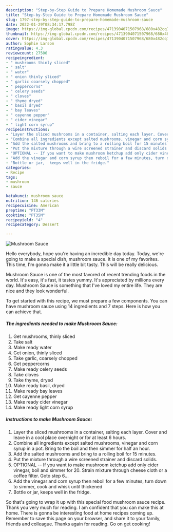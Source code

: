 ```yaml
---
description: "Step-by-Step Guide to Prepare Homemade Mushroom Sauce"
title: "Step-by-Step Guide to Prepare Homemade Mushroom Sauce"
slug: 1797-step-by-step-guide-to-prepare-homemade-mushroom-sauce
date: 2022-01-29T08:34:17.798Z
image: https://img-global.cpcdn.com/recipes/4713904071507968/680x482cq70/mushroom-sauce-recipe-main-photo.jpg
thumbnail: https://img-global.cpcdn.com/recipes/4713904071507968/680x482cq70/mushroom-sauce-recipe-main-photo.jpg
cover: https://img-global.cpcdn.com/recipes/4713904071507968/680x482cq70/mushroom-sauce-recipe-main-photo.jpg
author: Sophie Larson
ratingvalue: 4.3
reviewcount: 27506
recipeingredient:
- " mushrooms thinly sliced"
- " salt"
- " water"
- " onion thinly sliced"
- " garlic coarsely chopped"
- " peppercorns"
- " celery seeds"
- " cloves"
- " thyme dryed"
- " basil dryed"
- " bay leaves"
- " cayenne pepper"
- " cider vinegar"
- " light corn syrup"
recipeinstructions:
- "Layer the sliced mushrooms in a container, salting each layer. Cover and leave in a cool place overnight or for at least 6 hours."
- "Combine all ingredients except salted mushrooms, vinegar and corn syrup in a pot.  Bring to the boil and then simmer for half an hour."
- "Add the salted mushrooms and bring to a rolling boil for 15 minutes."
- "Put the mixture through a wire screened strainer and discard solids."
- "OPTIONAL -- If you want to make mushroom ketchup add only cider vinegar, boil and simmer for 20. Strain mixture through cheese cloth or a coffee filter. Goto step 6..."
- "Add the vinegar and corn syrup then reboil for a few minutes, turn down to simmer, cook and whisk until thickened"
- "Bottle or jar,  keeps well in the fridge."
categories:
- Recipe
tags:
- mushroom
- sauce

katakunci: mushroom sauce 
nutrition: 146 calories
recipecuisine: American
preptime: "PT33M"
cooktime: "PT35M"
recipeyield: "4"
recipecategory: Dessert

---
```



![Mushroom Sauce](https://img-global.cpcdn.com/recipes/4713904071507968/680x482cq70/mushroom-sauce-recipe-main-photo.jpg)

Hello everybody, hope you're having an incredible day today. Today, we're going to make a special dish, mushroom sauce. It is one of my favorites. This time, I'm gonna make it a little bit tasty. This will be really delicious.



Mushroom Sauce is one of the most favored of recent trending foods in the world. It's easy, it's fast, it tastes yummy. It's appreciated by millions every day. Mushroom Sauce is something that I've loved my entire life. They are nice and they look wonderful.


To get started with this recipe, we must prepare a few components. You can have mushroom sauce using 14 ingredients and 7 steps. Here is how you can achieve that.

<!--inarticleads1-->

##### The ingredients needed to make Mushroom Sauce:

1. Get  mushrooms, thinly sliced
1. Take  salt
1. Make ready  water
1. Get  onion, thinly sliced
1. Take  garlic, coarsely chopped
1. Get  peppercorns
1. Make ready  celery seeds
1. Take  cloves
1. Take  thyme, dryed
1. Make ready  basil, dryed
1. Make ready  bay leaves
1. Get  cayenne pepper
1. Make ready  cider vinegar
1. Make ready  light corn syrup




<!--inarticleads2-->

##### Instructions to make Mushroom Sauce:

1. Layer the sliced mushrooms in a container, salting each layer. Cover and leave in a cool place overnight or for at least 6 hours.
1. Combine all ingredients except salted mushrooms, vinegar and corn syrup in a pot.  Bring to the boil and then simmer for half an hour.
1. Add the salted mushrooms and bring to a rolling boil for 15 minutes.
1. Put the mixture through a wire screened strainer and discard solids.
1. OPTIONAL -- If you want to make mushroom ketchup add only cider vinegar, boil and simmer for 20. Strain mixture through cheese cloth or a coffee filter. Goto step 6...
1. Add the vinegar and corn syrup then reboil for a few minutes, turn down to simmer, cook and whisk until thickened
1. Bottle or jar,  keeps well in the fridge.




So that's going to wrap it up with this special food mushroom sauce recipe. Thank you very much for reading. I am confident that you can make this at home. There is gonna be interesting food at home recipes coming up. Remember to save this page on your browser, and share it to your family, friends and colleague. Thanks again for reading. Go on get cooking!
